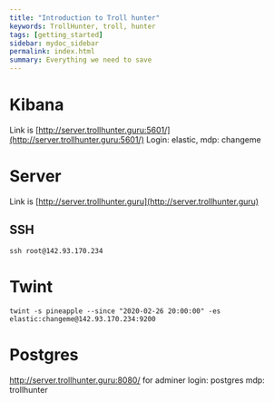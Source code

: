 ```yaml
---
title: "Introduction to Troll hunter"
keywords: TrollHunter, troll, hunter
tags: [getting_started]
sidebar: mydoc_sidebar
permalink: index.html
summary: Everything we need to save
---
```


# Kibana

Link is [http://server.trollhunter.guru:5601/](http://server.trollhunter.guru:5601/)
Login: elastic, mdp: changeme

# Server

Link is [http://server.trollhunter.guru](http://server.trollhunter.guru)

## SSH
`ssh root@142.93.170.234`


# Twint

`twint -s pineapple --since "2020-02-26 20:00:00" -es elastic:changeme@142.93.170.234:9200`

# Postgres
http://server.trollhunter.guru:8080/ for adminer
login: postgres
mdp: trollhunter
